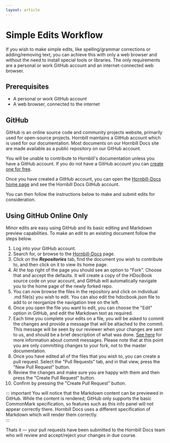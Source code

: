 ```yaml
---
layout: article
---
```

# Simple Edits Workflow

If you wish to make simple edits, like spelling/grammar corrections or adding/removing text, you can achieve this with only a web browser and without the need to install special tools or libraries. The only requirements are a personal or work GitHub account and an internet-connected web browser.

## Prerequisites 
- A personal or work GitHub account
- A web browser, connected to the internet

## GitHub

GitHub is an online source code and community projects website, primarily used for open-source projects. Hornbill maintains a GitHub account which is used for our documentation. Most documents on our Hornbill Docs site are made available as a public repository on our GitHub account.

You will be unable to contribute to Hornbill's documentation unless you have a GitHub account. If you do not have a GitHub account you can [create one for free](https://github.com/join).

Once you have created a GitHub account, you can open the [Hornbill-Docs home page](https://github.com/Hornbill-Docs) and see the Hornbill Docs GitHub account.

You can then follow the instructions below to make and submit edits for consideration. 

## Using GitHub Online Only

Minor edits are easy using GitHub and its basic editing and Markdown preview capabilities. To make an edit to an existing document follow the steps below. 

1. Log into your GitHub account.
2. Search for, or browse to the [Hornbill-Docs](https://github.com/Hornbill-Docs) page.
3. Click on the ***Repositories*** tab, find the document you wish to contribute to, and then click on it to view its home page.
4. At the top right of the page you should see an option to "Fork". Choose that and accept the defaults. It will create a copy of the HDocBook source code on your account, and GitHub will automatically navigate you to the home page of the newly forked repo. 
5. You can now browse the files in the repository and click on individual .md file(s) you wish to edit. You can also edit the hdocbook.json file to add to or reorganize the navigation tree on the left. 
6. Once you open the file you want to edit, you can choose the "Edit" option in GitHub, and edit the Markdown text as required. 
7. Each time you complete your edits on a file, you will be asked to commit the changes and provide a message that will be attached to the commit. This message will be seen by our reviewer when your changes are sent to us, and should be a brief description of what was done. [See here](https://www.freecodecamp.org/news/how-to-write-better-git-commit-messages/) for more information about commit messages. Please note that at this point you are only committing changes to your fork, not to the master documentation. 
8. Once you have edited all of the files that you wish to, you can create a pull request. Select the "Pull Requests" tab, and in that view, press the "New Pull Request" button. 
9. Review the changes and make sure you are happy with them and then press the "Create Pull Request" button.
10. Confirm by pressing the "Create Pull Request" button.

::: important
You will notice that the Markdown content can be previewed in GitHub. While the content is rendered, GitHub only supports the basic CommonMark specification, so features such as this info panel will not appear correctly there. Hornbill Docs uses a different specification of Markdown which will render them correctly.  
:::

Thats it — your pull requests have been submitted to the Hornbill Docs team who will review and accept/reject your changes in due course.
